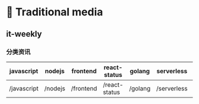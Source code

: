 # 📰 Traditional media

## it-weekly 

### 分类资讯 

<Route namespace="it-weekly" :data='{"path":"/:caty","categories":["it"],"example":"/it-weekly/javascript","parameters":{"caty":"类别"},"features":{"requireConfig":false,"requirePuppeteer":false,"antiCrawler":false,"supportBT":false,"supportPodcast":false,"supportScihub":false},"name":"分类资讯","maintainers":["sternelee"],"description":"| javascript      | nodejs     | frontend      | react-status      | golang      | serverless      | deno      | tailwind     | css     |\n  | ------- | -------- | ---------- | ---------- | ----------- | --------- | ------------ | -------- | -------- |\n  | /javascript | /nodejs | /frontend | /react-status | /golang | /serverless | /deno | /tailwind | /css |","location":"index.ts"}' :test='undefined' />

| javascript      | nodejs     | frontend      | react-status      | golang      | serverless      | deno      | tailwind     | css     |
  | ------- | -------- | ---------- | ---------- | ----------- | --------- | ------------ | -------- | -------- |
  | /javascript | /nodejs | /frontend | /react-status | /golang | /serverless | /deno | /tailwind | /css |

